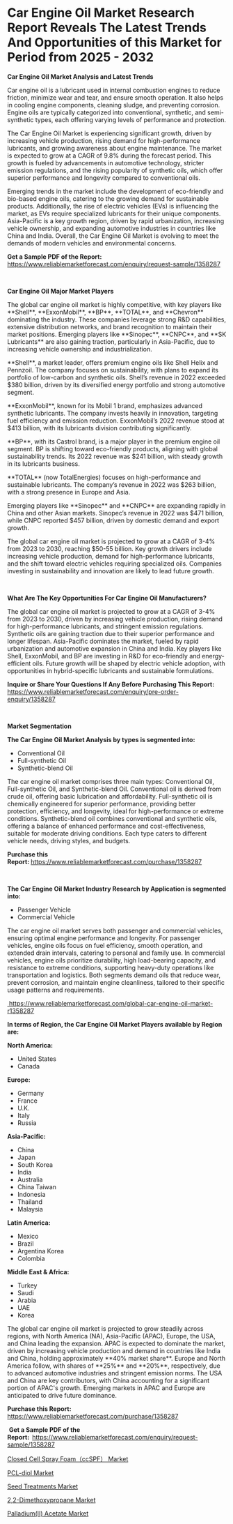 <p><h1>Car Engine Oil Market Research Report Reveals The Latest Trends And Opportunities of this Market for Period from 2025 - 2032</h1></p><p><strong>Car Engine Oil Market Analysis and Latest Trends</strong></p>
<p><p>Car engine oil is a lubricant used in internal combustion engines to reduce friction, minimize wear and tear, and ensure smooth operation. It also helps in cooling engine components, cleaning sludge, and preventing corrosion. Engine oils are typically categorized into conventional, synthetic, and semi-synthetic types, each offering varying levels of performance and protection.</p><p>The Car Engine Oil Market is experiencing significant growth, driven by increasing vehicle production, rising demand for high-performance lubricants, and growing awareness about engine maintenance. The market is expected to grow at a CAGR of 9.8% during the forecast period. This growth is fueled by advancements in automotive technology, stricter emission regulations, and the rising popularity of synthetic oils, which offer superior performance and longevity compared to conventional oils.</p><p>Emerging trends in the market include the development of eco-friendly and bio-based engine oils, catering to the growing demand for sustainable products. Additionally, the rise of electric vehicles (EVs) is influencing the market, as EVs require specialized lubricants for their unique components. Asia-Pacific is a key growth region, driven by rapid urbanization, increasing vehicle ownership, and expanding automotive industries in countries like China and India. Overall, the Car Engine Oil Market is evolving to meet the demands of modern vehicles and environmental concerns.</p></p>
<p><strong>Get a Sample PDF of the Report:&nbsp;</strong> <a href="https://www.reliablemarketforecast.com/enquiry/request-sample/1358287?utm_campaign=2011&utm_medium=2&utm_source=Github&utm_content=ia&utm_term=21012025&utm_id=car-engine-oil">https://www.reliablemarketforecast.com/enquiry/request-sample/1358287</a></p>
<p>&nbsp;</p>
<p><strong>Car Engine Oil Major Market Players</strong></p>
<p><p>The global car engine oil market is highly competitive, with key players like **Shell**, **ExxonMobil**, **BP**, **TOTAL**, and **Chevron** dominating the industry. These companies leverage strong R&D capabilities, extensive distribution networks, and brand recognition to maintain their market positions. Emerging players like **Sinopec**, **CNPC**, and **SK Lubricants** are also gaining traction, particularly in Asia-Pacific, due to increasing vehicle ownership and industrialization.</p><p>**Shell**, a market leader, offers premium engine oils like Shell Helix and Pennzoil. The company focuses on sustainability, with plans to expand its portfolio of low-carbon and synthetic oils. Shell’s revenue in 2022 exceeded $380 billion, driven by its diversified energy portfolio and strong automotive segment.</p><p>**ExxonMobil**, known for its Mobil 1 brand, emphasizes advanced synthetic lubricants. The company invests heavily in innovation, targeting fuel efficiency and emission reduction. ExxonMobil’s 2022 revenue stood at $413 billion, with its lubricants division contributing significantly.</p><p>**BP**, with its Castrol brand, is a major player in the premium engine oil segment. BP is shifting toward eco-friendly products, aligning with global sustainability trends. Its 2022 revenue was $241 billion, with steady growth in its lubricants business.</p><p>**TOTAL** (now TotalEnergies) focuses on high-performance and sustainable lubricants. The company’s revenue in 2022 was $263 billion, with a strong presence in Europe and Asia.</p><p>Emerging players like **Sinopec** and **CNPC** are expanding rapidly in China and other Asian markets. Sinopec’s revenue in 2022 was $471 billion, while CNPC reported $457 billion, driven by domestic demand and export growth.</p><p>The global car engine oil market is projected to grow at a CAGR of 3-4% from 2023 to 2030, reaching $50-55 billion. Key growth drivers include increasing vehicle production, demand for high-performance lubricants, and the shift toward electric vehicles requiring specialized oils. Companies investing in sustainability and innovation are likely to lead future growth.</p></p>
<p>&nbsp;</p>
<p><strong>What Are The Key Opportunities For Car Engine Oil Manufacturers?</strong></p>
<p><p>The global car engine oil market is projected to grow at a CAGR of 3-4% from 2023 to 2030, driven by increasing vehicle production, rising demand for high-performance lubricants, and stringent emission regulations. Synthetic oils are gaining traction due to their superior performance and longer lifespan. Asia-Pacific dominates the market, fueled by rapid urbanization and automotive expansion in China and India. Key players like Shell, ExxonMobil, and BP are investing in R&D for eco-friendly and energy-efficient oils. Future growth will be shaped by electric vehicle adoption, with opportunities in hybrid-specific lubricants and sustainable formulations.</p></p>
<p><strong>Inquire or Share Your Questions If Any Before Purchasing This Report:</strong> <a href="https://www.reliablemarketforecast.com/enquiry/pre-order-enquiry/1358287?utm_campaign=2011&utm_medium=2&utm_source=Github&utm_content=ia&utm_term=21012025&utm_id=car-engine-oil">https://www.reliablemarketforecast.com/enquiry/pre-order-enquiry/1358287</a></p>
<p>&nbsp;</p>
<p><strong>Market Segmentation</strong></p>
<p><strong>The Car Engine Oil Market Analysis by types is segmented into:</strong></p>
<p><ul><li>Conventional Oil</li><li>Full-synthetic Oil</li><li>Synthetic-blend Oil</li></ul></p>
<p><p>The car engine oil market comprises three main types: Conventional Oil, Full-synthetic Oil, and Synthetic-blend Oil. Conventional oil is derived from crude oil, offering basic lubrication and affordability. Full-synthetic oil is chemically engineered for superior performance, providing better protection, efficiency, and longevity, ideal for high-performance or extreme conditions. Synthetic-blend oil combines conventional and synthetic oils, offering a balance of enhanced performance and cost-effectiveness, suitable for moderate driving conditions. Each type caters to different vehicle needs, driving styles, and budgets.</p></p>
<p><strong>Purchase this Report:&nbsp;</strong><a href="https://www.reliablemarketforecast.com/purchase/1358287?utm_campaign=2011&utm_medium=2&utm_source=Github&utm_content=ia&utm_term=21012025&utm_id=car-engine-oil">https://www.reliablemarketforecast.com/purchase/1358287</a></p>
<p>&nbsp;</p>
<p><strong>The Car Engine Oil Market Industry Research by Application is segmented into:</strong></p>
<p><ul><li>Passenger Vehicle</li><li>Commercial Vehicle</li></ul></p>
<p><p>The car engine oil market serves both passenger and commercial vehicles, ensuring optimal engine performance and longevity. For passenger vehicles, engine oils focus on fuel efficiency, smooth operation, and extended drain intervals, catering to personal and family use. In commercial vehicles, engine oils prioritize durability, high load-bearing capacity, and resistance to extreme conditions, supporting heavy-duty operations like transportation and logistics. Both segments demand oils that reduce wear, prevent corrosion, and maintain engine cleanliness, tailored to their specific usage patterns and requirements.</p></p>
<p><a href="https://www.reliablemarketforecast.com/global-car-engine-oil-market-r1358287?utm_campaign=2011&utm_medium=2&utm_source=Github&utm_content=ia&utm_term=21012025&utm_id=car-engine-oil">&nbsp;https://www.reliablemarketforecast.com/global-car-engine-oil-market-r1358287</a></p>
<p><strong>In terms of Region, the Car Engine Oil Market Players available by Region are:</strong></p>
<p>
    <p> <strong> North America: </strong>
        <ul>
            <li>United States</li>
            <li>Canada</li>
        </ul>
        </p> 
    <p> <strong> Europe: </strong>
        <ul>
            <li>Germany</li>
            <li>France</li>
            <li>U.K.</li>
            <li>Italy</li>
            <li>Russia</li>
        </ul>
        </p> 
    <p> <strong> Asia-Pacific: </strong>
        <ul>
            <li>China</li>
            <li>Japan</li>
            <li>South Korea</li>
            <li>India</li>
            <li>Australia</li>
            <li>China Taiwan</li>
            <li>Indonesia</li>
            <li>Thailand</li>
            <li>Malaysia</li>
        </ul>
        </p> 
    <p> <strong> Latin America: </strong>
        <ul>
            <li>Mexico</li>
            <li>Brazil</li>
            <li>Argentina Korea</li>
            <li>Colombia</li>
        </ul>
        </p> 
    <p> <strong> Middle East & Africa: </strong>
        <ul>
            <li>Turkey</li>
            <li>Saudi</li>
            <li>Arabia</li>
            <li>UAE</li>
            <li>Korea</li>
        </ul>
    </p>
    </p>
<p><p>The global car engine oil market is projected to grow steadily across regions, with North America (NA), Asia-Pacific (APAC), Europe, the USA, and China leading the expansion. APAC is expected to dominate the market, driven by increasing vehicle production and demand in countries like India and China, holding approximately **40% market share**. Europe and North America follow, with shares of **25%** and **20%**, respectively, due to advanced automotive industries and stringent emission norms. The USA and China are key contributors, with China accounting for a significant portion of APAC's growth. Emerging markets in APAC and Europe are anticipated to drive future dominance.</p></p>
<p><strong>Purchase this Report: </strong><a href="https://www.reliablemarketforecast.com/purchase/1358287?utm_campaign=2011&utm_medium=2&utm_source=Github&utm_content=ia&utm_term=21012025&utm_id=car-engine-oil">https://www.reliablemarketforecast.com/purchase/1358287</a></p>
<p>&nbsp;<strong>Get a Sample PDF of the Report:&nbsp;&nbsp;</strong><a href="https://www.reliablemarketforecast.com/enquiry/request-sample/1358287?utm_campaign=2011&utm_medium=2&utm_source=Github&utm_content=ia&utm_term=21012025&utm_id=car-engine-oil">https://www.reliablemarketforecast.com/enquiry/request-sample/1358287</a></p>
<p><strong></strong></p>
<p><p><a href="https://www.linkedin.com/pulse/closed-cell-spray-foamccspf-market-growth-forecast-global-yx4ee?utm_campaign=2011&utm_medium=2&utm_source=Github&utm_content=ia&utm_term=21012025&utm_id=car-engine-oil">Closed Cell Spray Foam（ccSPF） Market</a></p><p><a href="https://www.linkedin.com/pulse/analysis-market-pcl-diol-illuminating-elements-description-psunc?utm_campaign=2011&utm_medium=2&utm_source=Github&utm_content=ia&utm_term=21012025&utm_id=car-engine-oil">PCL-diol Market</a></p><p><a href="https://www.linkedin.com/pulse/positive-growth-trajectory-seed-treatments-market-trend-5c4ue?utm_campaign=2011&utm_medium=2&utm_source=Github&utm_content=ia&utm_term=21012025&utm_id=car-engine-oil">Seed Treatments Market</a></p><p><a href="https://www.linkedin.com/pulse/future-22-dimethoxypropane-market-key-growth-drivers-wtwcc?utm_campaign=2011&utm_medium=2&utm_source=Github&utm_content=ia&utm_term=21012025&utm_id=car-engine-oil">2,2-Dimethoxypropane Market</a></p><p><a href="https://www.linkedin.com/pulse/global-palladiumii-acetate-market-analysis-trends-forecasts-wyaxc?utm_campaign=2011&utm_medium=2&utm_source=Github&utm_content=ia&utm_term=21012025&utm_id=car-engine-oil">Palladium(II) Acetate Market</a></p></p>